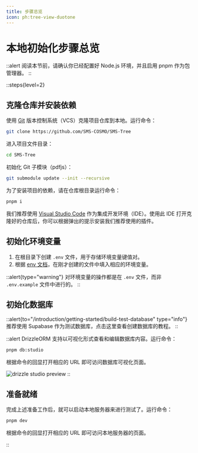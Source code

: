 ```yaml
---
title: 步骤总览
icon: ph:tree-view-duotone
---
```


# 本地初始化步骤总览

::alert
阅读本节前，请确认你已经配置好 Node.js 环境，并且启用 pnpm 作为包管理器。
::

::steps{level=2}

## 克隆仓库并安装依赖

使用 [Git](https://git-scm.com/) 版本控制系统（VCS）克隆项目仓库到本地。运行命令：

```bash
git clone https://github.com/SMS-COSMO/SMS-Tree
```

进入项目文件目录：

```bash
cd SMS-Tree
```

初始化 Git 子模块（pdfjs）：

```bash
git submodule update --init --recursive
```

为了安装项目的依赖，请在仓库根目录运行命令：

```bash
pnpm i
```

我们推荐使用 [Visual Studio Code](https://code.visualstudio.com/) 作为集成开发环境（IDE）。使用此 IDE 打开克隆好的仓库后，你可以根据弹出的提示安装我们推荐使用的插件。

## 初始化环境变量

1. 在根目录下创建 `.env` 文件，用于存储环境变量键值对。
2. 根据 [env 文档](/introduction/getting-started/env)，在刚才创建的文件中填入相应的环境变量。

::alert{type="warning"}
对环境变量的操作都是在 `.env` 文件，而非 `.env.example` 文件中进行的。
::

## 初始化数据库

::alert{to="/introduction/getting-started/build-test-database" type="info"}
  推荐使用 Supabase 作为测试数据库，点击这里查看创建数据库的教程。
::

::alert
DrizzleORM 支持以可视化形式查看和编辑数据库内容。运行命令：

```bash
pnpm db:studio
```

根据命令的回显打开相应的 URL 即可访问数据库可视化页面。

![drizzle studio preview](/drizzle-studio-preview.png)
::

## 准备就绪

完成上述准备工作后，就可以启动本地服务器来进行测试了。运行命令：

```bash
pnpm dev
```

根据命令的回显打开相应的 URL 即可访问本地服务器的页面。

::
